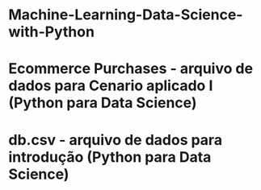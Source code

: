 # Machine-Learning-Data-Science-with-Python

# Ecommerce Purchases - arquivo de dados para Cenario aplicado I (Python para Data Science)
# db.csv - arquivo de dados para introdução (Python para Data Science)
